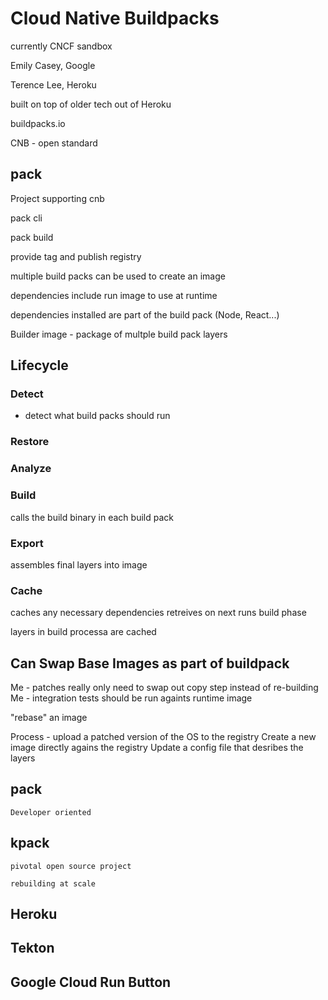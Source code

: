 # Cloud Native Buildpacks

currently CNCF sandbox

Emily Casey, Google

Terence Lee, Heroku

built on top of older tech out of Heroku

buildpacks.io

CNB - open standard


## pack 

Project supporting cnb


pack cli

pack build 

provide tag
and publish registry

multiple build packs can be used to create an image

dependencies include run image to use at runtime

dependencies installed are part of the build pack (Node, React...)


Builder image - package of multple build pack layers

## Lifecycle

### Detect
 - detect what build packs should run

### Restore

### Analyze

### Build

calls the build binary in each build pack

### Export

assembles final layers into image

### Cache

caches any necessary dependencies
retreives on next runs build phase


layers in build processa are cached

## Can Swap Base Images as part of buildpack

Me - patches really only need to swap out copy step instead of re-building
Me - integration tests should be run againts runtime image

"rebase" an image

Process - upload a patched version of the OS to the registry
Create a new image directly agains the registry
Update a config file that desribes the layers


## pack
    Developer oriented

## kpack

    pivotal open source project

    rebuilding at scale

    
## Heroku

## Tekton

## Google Cloud Run Button